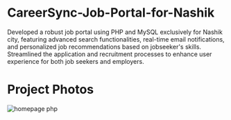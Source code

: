 # CareerSync-Job-Portal-for-Nashik
Developed a robust job portal using PHP and MySQL exclusively for Nashik city, featuring advanced search functionalities, real-time email notifications, and personalized job recommendations based on jobseeker's skills. Streamlined the application and recruitment processes to enhance user experience for both job seekers and employers.

<h1>Project Photos</h1>

![homepage php](https://github.com/user-attachments/assets/6902304a-5dd8-4db9-9a20-0588f677af71)
